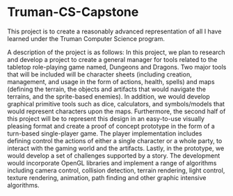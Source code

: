 # Truman-CS-Capstone
This project is to create a reasonably advanced representation of all I have learned under the Truman Computer Science program. 

A description of the project is as follows: 
  In this project, we plan to research and develop a project to create a general manager for tools related to the tabletop role-playing game named, Dungeons and Dragons.  Two major tools that will be included will be character sheets (including creation, management, and usage in the form of actions, health, spells) and maps (defining the terrain, the objects and artifacts that would navigate the terrains, and the sprite-based enemies). In addition, we would develop graphical primitive tools such as dice, calculators, and symbols/models that would represent characters upon the maps. 
  Furthermore, the second half of this project will be to represent this design in an easy-to-use visually pleasing format and create a proof of concept prototype in the form of a turn-based single-player game. The player implementation includes defining control the actions of either a single character or a whole party, to interact with the gaming world and the artifacts. Lastly, in the prototype, we would develop a set of challenges supported by a story. The development would incorporate OpenGL libraries and implement a range of algorithms including camera control, collision detection, terrain rendering, light control, texture rendering, animation, path finding and other graphic intensive algorithms.

